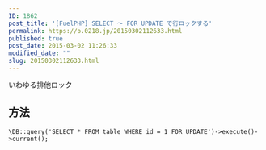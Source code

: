```yaml
---
ID: 1862
post_title: '[FuelPHP] SELECT ～ FOR UPDATE で行ロックする'
permalink: https://b.0218.jp/20150302112633.html
published: true
post_date: 2015-03-02 11:26:33
modified_date: ""
slug: 20150302112633.html
---
```

いわゆる排他ロック
<!--more-->
<h2>方法</h2>
<pre class="language-php"><code>\DB::query('SELECT * FROM table WHERE id = 1 FOR UPDATE')-&gt;execute()-&gt;current();</code></pre>